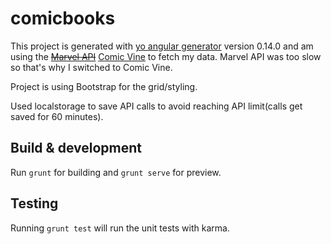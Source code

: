 # comicbooks

This project is generated with [yo angular generator](https://github.com/yeoman/generator-angular) version 0.14.0 and am using the ~~[Marvel API](https://developer.marvel.com/)~~ [Comic Vine](http://www.comicvine.com/api) to fetch my data. Marvel API was too slow so that's why I switched to Comic Vine.

Project is using Bootstrap for the grid/styling.

Used localstorage to save API calls to avoid reaching API limit(calls get saved for 60 minutes).

## Build & development

Run `grunt` for building and `grunt serve` for preview.

## Testing

Running `grunt test` will run the unit tests with karma.
